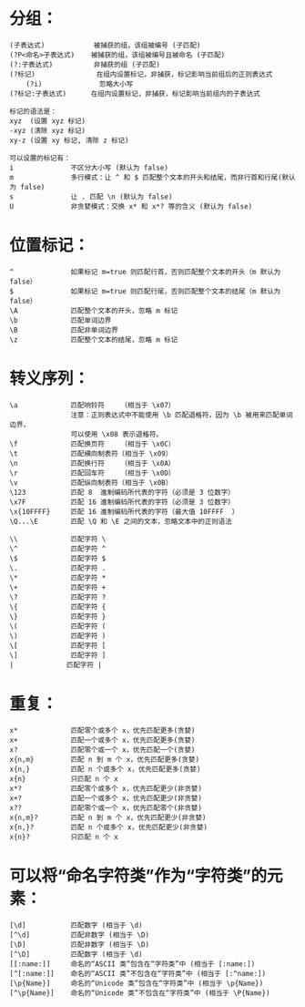 ﻿# 分组： #

    (子表达式)            被捕获的组，该组被编号 (子匹配)
    (?P<命名>子表达式)    被捕获的组，该组被编号且被命名 (子匹配)
    (?:子表达式)          非捕获的组 (子匹配)
    (?标记)               在组内设置标记，非捕获，标记影响当前组后的正则表达式
        (?i)              忽略大小写
    (?标记:子表达式)      在组内设置标记，非捕获，标记影响当前组内的子表达式

    标记的语法是：
    xyz  (设置 xyz 标记)
    -xyz (清除 xyz 标记)
    xy-z (设置 xy 标记, 清除 z 标记)

    可以设置的标记有：
    i              不区分大小写 (默认为 false)
    m              多行模式：让 ^ 和 $ 匹配整个文本的开头和结尾，而非行首和行尾(默认为 false)
    s              让 . 匹配 \n (默认为 false)
    U              非贪婪模式：交换 x* 和 x*? 等的含义 (默认为 false)

# 位置标记： #

    ^              如果标记 m=true 则匹配行首，否则匹配整个文本的开头（m 默认为 false）
    $              如果标记 m=true 则匹配行尾，否则匹配整个文本的结尾（m 默认为 false）
    \A             匹配整个文本的开头，忽略 m 标记
    \b             匹配单词边界
    \B             匹配非单词边界
    \z             匹配整个文本的结尾，忽略 m 标记

# 转义序列： #

    \a             匹配响铃符    （相当于 \x07）
                   注意：正则表达式中不能使用 \b 匹配退格符，因为 \b 被用来匹配单词边界，
                   可以使用 \x08 表示退格符。
    \f             匹配换页符    （相当于 \x0C）
    \t             匹配横向制表符（相当于 \x09）
    \n             匹配换行符    （相当于 \x0A）
    \r             匹配回车符    （相当于 \x0D）
    \v             匹配纵向制表符（相当于 \x0B）
    \123           匹配 8  進制编码所代表的字符（必须是 3 位数字）
    \x7F           匹配 16 進制编码所代表的字符（必须是 3 位数字）
    \x{10FFFF}     匹配 16 進制编码所代表的字符（最大值 10FFFF  ）
    \Q...\E        匹配 \Q 和 \E 之间的文本，忽略文本中的正则语法

    \\             匹配字符 \
    \^             匹配字符 ^
    \$             匹配字符 $
    \.             匹配字符 .
    \*             匹配字符 *
    \+             匹配字符 +
    \?             匹配字符 ?
    \{             匹配字符 {
    \}             匹配字符 }
    \(             匹配字符 (
    \)             匹配字符 )
    \[             匹配字符 [
    \]             匹配字符 ]
    |             匹配字符 |

# 重复： #

    x*             匹配零个或多个 x，优先匹配更多(贪婪)
    x+             匹配一个或多个 x，优先匹配更多(贪婪)
    x?             匹配零个或一个 x，优先匹配一个(贪婪)
    x{n,m}         匹配 n 到 m 个 x，优先匹配更多(贪婪)
    x{n,}          匹配 n 个或多个 x，优先匹配更多(贪婪)
    x{n}           只匹配 n 个 x
    x*?            匹配零个或多个 x，优先匹配更少(非贪婪)
    x+?            匹配一个或多个 x，优先匹配更少(非贪婪)
    x??            匹配零个或一个 x，优先匹配零个(非贪婪)
    x{n,m}?        匹配 n 到 m 个 x，优先匹配更少(非贪婪)
    x{n,}?         匹配 n 个或多个 x，优先匹配更少(非贪婪)
    x{n}?          只匹配 n 个 x

# 可以将“命名字符类”作为“字符类”的元素： #

    [\d]           匹配数字 (相当于 \d)
    [^\d]          匹配非数字 (相当于 \D)
    [\D]           匹配非数字 (相当于 \D)
    [^\D]          匹配数字 (相当于 \d)
    [[:name:]]     命名的“ASCII 类”包含在“字符类”中 (相当于 [:name:])
    [^[:name:]]    命名的“ASCII 类”不包含在“字符类”中 (相当于 [:^name:])
    [\p{Name}]     命名的“Unicode 类”包含在“字符类”中 (相当于 \p{Name})
    [^\p{Name}]    命名的“Unicode 类”不包含在“字符类”中 (相当于 \P{Name})